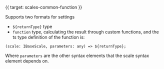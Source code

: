 {{ target: scales-common-function }}

Supports two formats for settings

- `${returnType}` type
- `function` type, calculating the result through custom functions, and the ts type definition of the function is:

```
(scale: IBaseScale, parameters: any) => ${returnType};
```

Where `parameters` are the other syntax elements that the scale syntax element depends on.
